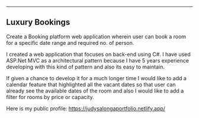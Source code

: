 -------------------------
Luxury Bookings
-------------------------
Create a Booking platform web application wherein user can book a room for a specific date range and required no. of person. 

I created a web application that focuses on back-end using C#. I have used ASP.Net MVC as a architectural pattern because I have 5 years experience developing with this kind of pattern and also its easy to maintain. 

If given a chance to develop it for a much longer time I would like to add a calendar feature that highlighted all the vacant dates so that user can already see the available dates of the room and also I would like to add a filter for rooms by price or capacity. 

Here is my public profile:
https://judysalongaportfolio.netlify.app/
